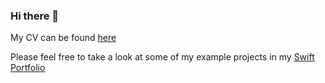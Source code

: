 ### Hi there 👋

<!--
**Oracso/Oracso** is a ✨ _special_ ✨ repository because its `README.md` (this file) appears on your GitHub profile.

Here are some ideas to get you started:

- 🔭 I’m currently working on ...
- 🌱 I’m currently learning ...
- 👯 I’m looking to collaborate on ...
- 🤔 I’m looking for help with ...
- 💬 Ask me about ...
- 📫 How to reach me: ...
- 😄 Pronouns: ...
- ⚡ Fun fact: ...
-->


My CV can be found [here](https://github.com/Oracso/Oracso/blob/main/Oscar%20Hardy%20CV.pdf)

Please feel free to take a look at some of my example projects in my [Swift Portfolio](https://github.com/Oracso/SwiftPortfolio)  

